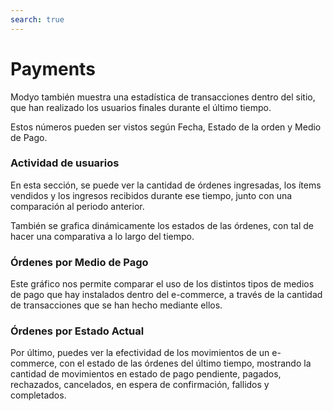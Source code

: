 ```yaml
---
search: true
---
```


# Payments

Modyo también muestra una estadística de transacciones dentro del sitio, que han realizado los usuarios finales durante el último tiempo.

Estos números pueden ser vistos según Fecha, Estado de la orden y Medio de Pago.

### Actividad de usuarios

En esta sección, se puede ver la cantidad de órdenes ingresadas, los ítems vendidos y los ingresos recibidos durante ese tiempo, junto con una comparación al periodo anterior.

También se grafica dinámicamente los estados de las órdenes, con tal de hacer una comparativa a lo largo del tiempo.

### Órdenes por Medio de Pago

Este gráfico nos permite comparar el uso de los distintos tipos de medios de pago que hay instalados dentro del e-commerce, a través de la cantidad de transacciones que se han hecho mediante ellos.

### Órdenes por Estado Actual

Por último, puedes ver la efectividad de los movimientos de un e-commerce, con el estado de las órdenes del último tiempo, mostrando la cantidad de movimientos en estado de pago pendiente, pagados, rechazados, cancelados, en espera de confirmación, fallidos y completados.
